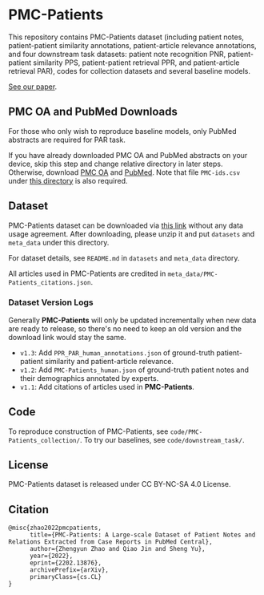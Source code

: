 # PMC-Patients
This repository contains PMC-Patients dataset (including patient notes, patient-patient similarity annotations, patient-article relevance annotations, and four downstream task datasets: patient note recognition PNR, patient-patient similarity PPS, patient-patient retrieval PPR, and patient-article retrieval PAR), codes for collection datasets and several baseline models.

[See our paper](https://arxiv.org/pdf/2202.13876.pdf).

## PMC OA and PubMed Downloads
For those who only wish to reproduce baseline models, only PubMed abstracts are required for PAR task.

If you have already downloaded PMC OA and PubMed abstracts on your device, skip this step and change relative directory in later steps. Otherwise, download [PMC OA](https://ftp.ncbi.nlm.nih.gov/pub/pmc/oa_bulk/) and [PubMed](https://ftp.ncbi.nlm.nih.gov/pubmed/). Note that file `PMC-ids.csv` under [this directory](https://ftp.ncbi.nlm.nih.gov/pub/pmc/) is also required.

## Dataset
PMC-Patients dataset can be downloaded via [this link](https://drive.google.com/file/d/1vFCLy_CF8fxPDZvDtHPR6Dl6x9l0TyvW/view?usp=sharing) without any data usage agreement. After downloading, please unzip it and put `datasets` and `meta_data` under this directory.

For dataset details, see `README.md` in `datasets` and `meta_data` directory.

All articles used in PMC-Patients are credited in `meta_data/PMC-Patients_citations.json`.

### Dataset Version Logs
Generally **PMC-Patients** will only be updated incrementally when new data are ready to release, so there's no need to keep an old version and the download link would stay the same.

- `v1.3`: Add `PPR_PAR_human_annotations.json` of ground-truth patient-patient similarity and patient-article relevance.
- `v1.2`: Add `PMC-Patients_human.json` of ground-truth patient notes and their demographics annotated by experts.
- `v1.1`: Add citations of articles used in **PMC-Patients**.

## Code
To reproduce construction of PMC-Patients, see `code/PMC-Patients_collection/`. To try our baselines, see `code/downstream_task/`.

## License
PMC-Patients dataset is released under CC BY-NC-SA 4.0 License.

## Citation
```
@misc{zhao2022pmcpatients,
      title={PMC-Patients: A Large-scale Dataset of Patient Notes and Relations Extracted from Case Reports in PubMed Central}, 
      author={Zhengyun Zhao and Qiao Jin and Sheng Yu},
      year={2022},
      eprint={2202.13876},
      archivePrefix={arXiv},
      primaryClass={cs.CL}
}
```